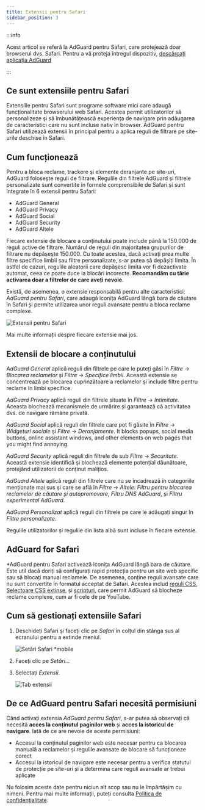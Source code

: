 ```yaml
---
title: Extensii pentru Safari
sidebar_position: 3
---
```


:::info

Acest articol se referă la AdGuard pentru Safari, care protejează doar browserul dvs. Safari. Pentru a vă proteja întregul dispozitiv, [descărcați aplicația AdGuard](https://agrd.io/download-kb-adblock)

:::

## Ce sunt extensiile pentru Safari

Extensiile pentru Safari sunt programe software mici care adaugă funcționalitate browserului web Safari. Acestea permit utilizatorilor să personalizeze și să îmbunătățească experiența de navigare prin adăugarea de caracteristici care nu sunt incluse nativ în browser. AdGuard pentru Safari utilizează extensii în principal pentru a aplica reguli de filtrare pe site-urile deschise în Safari.

## Cum funcționează

Pentru a bloca reclame, trackere și elemente deranjante pe site-uri, AdGuard folosește reguli de filtrare. Regulile din filtrele AdGuard și filtrele personalizate sunt convertite în formele comprensibile de Safari și sunt integrate în 6 extensii pentru Safari:

- AdGuard General
- AdGuard Privacy
- AdGuard Social
- AdGuard Security
- AdGuard Altele

Fiecare extensie de blocare a conținutului poate include până la 150.000 de reguli active de filtrare. Numărul de reguli din majoritatea grupurilor de filtrare nu depășește 150.000. Cu toate acestea, dacă activați prea multe filtre specifice limbii sau filtre personalizate, s-ar putea să depășiți limita. În astfel de cazuri, regulile aleatorii care depășesc limita vor fi dezactivate automat, ceea ce poate duce la blocări incorecte. **Recomandăm cu tărie activarea doar a filtrelor de care aveți nevoie**.

Există, de asemenea, o extensie responsabilă pentru alte caracteristici: *AdGuard pentru Safari*, care adaugă iconița AdGuard lângă bara de căutare în Safari și permite utilizarea unor reguli avansate pentru a bloca reclame complexe.

![Extensii pentru Safari](https://cdn.adtidy.org/content/kb/ad_blocker/safari/adguard-for-safari-icon1.png)

Mai multe informații despre fiecare extensie mai jos.

## Extensii de blocare a conținutului

*AdGuard General* aplică reguli din filtrele pe care le puteți găsi în *Filtre* → *Blocarea reclamelor* și *Filtre* → *Specifice limbii*. Această extensie se concentrează pe blocarea cuprinzătoare a reclamelor și include filtre pentru reclame în limbi specifice.

*AdGuard Privacy* aplică reguli din filtrele situate în *Filtre* → *Intimitate*. Aceasta blochează mecanismele de urmărire și garantează că activitatea dvs. de navigare rămâne privată.

*AdGuard Social* aplică reguli din filtrele care pot fi găsite în *Filtre* → *Widgeturi sociale* și *Filtre* → *Deranjamente*. It blocks popups, social media buttons, online assistant windows, and other elements on web pages that you might find annoying.

*AdGuard Security* aplică reguli din filtrele de sub *Filtre* → *Securitate*. Această extensie identifică și blochează elemente potențial dăunătoare, protejând utilizatorii de conținut malițios.

*AdGuard Altele* aplică reguli din filtrele care nu se încadrează în categoriile menționate mai sus și care se află în *Filtre* → *Altele*: *Filtru pentru blocarea reclamelor de căutare și autopromovare*, *Filtru DNS AdGuard*, și *Filtru experimental AdGuard*.

*AdGuard Personalizat* aplică reguli din filtrele pe care le adăugați singur în *Filtre personalizate*.

Regulile utilizatorilor și regulile din lista albă sunt incluse în fiecare extensie.

## AdGuard for Safari

*AdGuard pentru Safari activează iconița AdGuard lângă bara de căutare. Este util dacă doriți să configurați rapid protecția pentru un site web specific sau să blocați manual reclamele. De asemenea, conține reguli avansate care nu sunt convertite în formatul acceptat de Safari. Acestea includ [reguli CSS](/general/ad-filtering/create-own-filters#cosmetic-css-rules), [Selectoare CSS extinse](/general/ad-filtering/create-own-filters#extended-css-selectors), și [scripturi](/general/ad-filtering/create-own-filters#scriptlets), care permit AdGuard să blocheze reclame complexe, cum ar fi cele de pe YouTube.

## Cum să gestionați extensiile Safari

1. Deschideți Safari și faceți clic pe *Safari* în colțul din stânga sus al ecranului pentru a extinde meniul.

    ![Setări Safari *mobile](https://cdn.adtidy.org/content/kb/ad_blocker/safari/adguard-for-safari-settings1.png)

1. Faceți clic pe *Setări...*

1. Selectați *Extensii*.

    ![Tab extensii](https://cdn.adtidy.org/content/kb/ad_blocker/safari/adguard-for-safari-extensions1.png)

## De ce AdGuard pentru Safari necesită permisiuni

Când activați extensia *AdGuard pentru Safari*, s-ar putea să observați că necesită **acces la conținutul paginilor web** și **acces la istoricul de navigare**. Iată de ce are nevoie de aceste permisiuni:

- Accesul la conținutul paginilor web este necesar pentru ca blocarea manuală a reclamelor și regulile avansate de blocare să funcționeze corect
- Accesul la istoricul de navigare este necesar pentru a verifica statutul de protecție pe site-uri și a determina care reguli avansate ar trebui aplicate

Nu folosim aceste date pentru niciun alt scop sau nu le împărtășim cu nimeni. Pentru mai multe informații, puteți consulta [Politica de confidențialitate](https://adguard.com/privacy.html).

